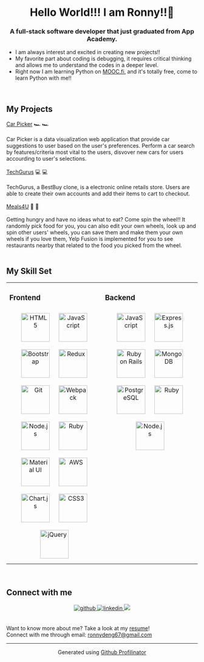 # <div align="center">Hello World!!! I am Ronny!!🙌</div>  
  

### <div align="center">A full-stack software developer that just graduated from App Academy.</div> 
- I am always interest and excited in creating new projects!!
- My favorite part about coding is debugging, it requires critical thinking and allows me to understand the codes in a deeper level.
- Right now I am learning Python on [MOOC.fi](https://www.mooc.fi/en/), and it's totally free, come to learn Python with me!!
  

<br/>  

## My Projects

[Car Picker](https://ronnydeng67.github.io/Car-Picker/) :racing_car: :racing_car: <br/>
<br/>
Car Picker is a data visualization web application that provide car suggestions to user based on the user's preferences. Perform a car search by features/criteria most vital to the users, disvover new cars for users accourding to user's selections. <br/>
<br/>
[TechGurus](https://tech-gurus.herokuapp.com/) :computer: :computer: <br/>
<br/>
TechGurus, a BestBuy clone, is a electronic online retails store. Users are able to create their own accounts and add their items to cart to checkout.<br/>
<br/>
[Meals4U](https://meals4u.onrender.com/) :pizza: :ramen: <br/>
<br/>
Getting hungry and have no ideas what to eat? Come spin the wheel!! It randomly pick food for you, you can also edit your own wheels, look up and spin other users' wheels, you can save them and make them your own wheels if you love them, Yelp Fusion is implemented for you to see restaurants nearby that related to the food you picked from the wheel.<br/>
<br/>


## My Skill Set  
<table><tr><td valign="top" width="33%">



### Frontend  
<div align="center">  
<a href="https://en.wikipedia.org/wiki/HTML5" target="_blank"><img style="margin: 10px" src="https://profilinator.rishav.dev/skills-assets/html5-original-wordmark.svg" alt="HTML5" height="75" /></a>  
<a href="https://www.javascript.com/" target="_blank"><img style="margin: 10px" src="https://profilinator.rishav.dev/skills-assets/javascript-original.svg" alt="JavaScript" height="75" /></a>  
<a href="https://getbootstrap.com/docs/3.4/javascript/" target="_blank"><img style="margin: 10px" src="https://profilinator.rishav.dev/skills-assets/bootstrap-plain.svg" alt="Bootstrap" height="75" /></a>  
<a href="https://redux.js.org/" target="_blank"><img style="margin: 10px" src="https://profilinator.rishav.dev/skills-assets/redux-original.svg" alt="Redux" height="75" /></a>  
<a href="https://github.com/" target="_blank"><img style="margin: 10px" src="https://profilinator.rishav.dev/skills-assets/git-scm-icon.svg" alt="Git" height="75" /></a>  
<a href="https://webpack.js.org/" target="_blank"><img style="margin: 10px" src="https://profilinator.rishav.dev/skills-assets/webpack-original.svg" alt="Webpack" height="75" /></a>  
<a href="https://nodejs.org/" target="_blank"><img style="margin: 10px" src="https://profilinator.rishav.dev/skills-assets/nodejs-original-wordmark.svg" alt="Node.js" height="75" /></a>  
<a href="https://www.ruby-lang.org/en/" target="_blank"><img style="margin: 10px" src="https://profilinator.rishav.dev/skills-assets/ruby-original-wordmark.svg" alt="Ruby" height="75" /></a>  
<a href="https://mui.com/" target="_blank"><img style="margin: 10px" src="https://profilinator.rishav.dev/skills-assets/mui.png" alt="Material UI" height="75" /></a>  
<a href="https://aws.amazon.com/" target="_blank"><img style="margin: 10px" src="https://profilinator.rishav.dev/skills-assets/amazonwebservices-original-wordmark.svg" alt="AWS" height="75" /></a>  
<a href="https://www.chartjs.org/" target="_blank"><img style="margin: 10px" src="https://profilinator.rishav.dev/skills-assets/logo-title.svg" alt="Chart.js" height="75" /></a>  
<a href="https://www.w3schools.com/css/" target="_blank"><img style="margin: 10px" src="https://profilinator.rishav.dev/skills-assets/css3-original-wordmark.svg" alt="CSS3" height="75" /></a>  
<a href="https://jquery.com/" target="_blank"><img style="margin: 10px" src="https://profilinator.rishav.dev/skills-assets/jquery.png" alt="jQuery" height="75" /></a>  
</div>

</td><td valign="top" width="33%">



### Backend  
<div align="center">  
<a href="https://www.javascript.com/" target="_blank"><img style="margin: 10px" src="https://profilinator.rishav.dev/skills-assets/javascript-original.svg" alt="JavaScript" height="75" /></a>  
<a href="https://expressjs.com/" target="_blank"><img style="margin: 10px" src="https://profilinator.rishav.dev/skills-assets/express-original-wordmark.svg" alt="Express.js" height="75" /></a>  
<a href="https://rubyonrails.org/" target="_blank"><img style="margin: 10px" src="https://profilinator.rishav.dev/skills-assets/rails-original-wordmark.svg" alt="Ruby on Rails" height="75" /></a>  
<a href="https://www.mongodb.com/" target="_blank"><img style="margin: 10px" src="https://profilinator.rishav.dev/skills-assets/mongodb-original-wordmark.svg" alt="MongoDB" height="75" /></a>  
<a href="https://www.postgresql.org/" target="_blank"><img style="margin: 10px" src="https://profilinator.rishav.dev/skills-assets/postgresql-original-wordmark.svg" alt="PostgreSQL" height="75" /></a>  
<a href="https://www.ruby-lang.org/en/" target="_blank"><img style="margin: 10px" src="https://profilinator.rishav.dev/skills-assets/ruby-original-wordmark.svg" alt="Ruby" height="75" /></a>  
<a href="https://nodejs.org/" target="_blank"><img style="margin: 10px" src="https://profilinator.rishav.dev/skills-assets/nodejs-original-wordmark.svg" alt="Node.js" height="75" /></a>  
</div>




</td></tr></table>  

<br/>  


## Connect with me  
<div align="center">
<a href="https://github.com/https://github.com/ronnydeng67" target="_blank">
<img src=https://img.shields.io/badge/github-%2324292e.svg?&style=for-the-badge&logo=github&logoColor=white alt=github style="margin-bottom: 5px;" />
</a>
<a href="https://linkedin.com/in/https://www.linkedin.com/in/ronny-deng/" target="_blank">
<img src=https://img.shields.io/badge/linkedin-%231E77B5.svg?&style=for-the-badge&logo=linkedin&logoColor=white alt=linkedin style="margin-bottom: 5px;" />
</a>
<a href="https://angel.co/u/jinjun-ronny-deng"><img src="https://img.shields.io/badge/AngelList-%23D4D4D4.svg?style=for-the-badge&logo=AngelList&logoColor=black"/></a>
</div>  

<br/>

Want to know more about me? Take a look at my [resume](https://docs.google.com/document/d/1iqPuQ8kreEbEK0Pksi8HFVpDrHzUjD39RVhDKawQyRs/edit)!
<br/>
Connect with me through email: ronnydeng67@gmail.com
  



----
<div align="center">Generated using <a href="https://profilinator.rishav.dev/" target="_blank">Github Profilinator</a></div>
